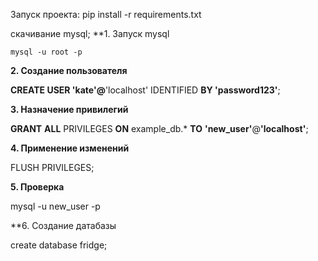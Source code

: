 Запуск проекта:
pip install -r requirements.txt

скачивание mysql;
**1. Запуск mysql

`mysql -u root -p`

**2. Создание пользователя**

**CREATE **USER 'kate'**@**'localhost' IDENTIFIED **BY 'password123'**;

**3. Назначение привилегий**

**GRANT** **ALL** PRIVILEGES **ON** example_db.* **TO** **'new_user'**@**'localhost'**;

**4. Применение изменений**

FLUSH PRIVILEGES;

**5. Проверка**

mysql -u new_user -p

**6. Создание датабазы

create database fridge;
